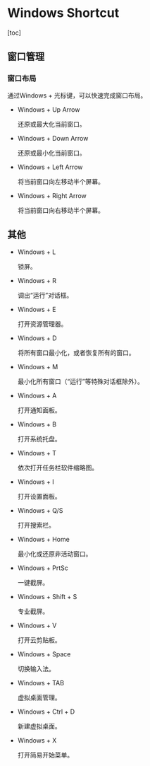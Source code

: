 # Windows Shortcut

[toc]

## 窗口管理

### 窗口布局

通过Windows + 光标键，可以快速完成窗口布局。

- Windows + Up Arrow

  还原或最大化当前窗口。

- Windows + Down Arrow

  还原或最小化当前窗口。

- Windows + Left Arrow

  将当前窗口向左移动半个屏幕。

- Windows + Right Arrow

  将当前窗口向右移动半个屏幕。

## 其他

- Windows + L

  锁屏。

- Windows + R

  调出“运行”对话框。

- Windows + E

  打开资源管理器。

- Windows + D

  将所有窗口最小化，或者恢复所有的窗口。

- Windows + M

  最小化所有窗口（“运行”等特殊对话框除外）。

- Windows + A

  打开通知面板。

- Windows + B

  打开系统托盘。

- Windows + T

  依次打开任务栏软件缩略图。

- Windows + I

  打开设置面板。

- Windows + Q/S

  打开搜索栏。

- Windows + Home

  最小化或还原非活动窗口。

- Windows + PrtSc

  一键截屏。

- Windows + Shift + S

  专业截屏。

- Windows + V

  打开云剪贴板。

- Windows + Space

  切换输入法。

- Windows + TAB

  虚拟桌面管理。

- Windows + Ctrl + D

  新建虚拟桌面。

- Windows + X

  打开简易开始菜单。
